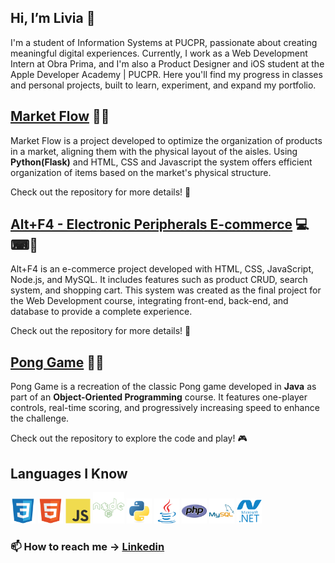 ## __Hi, I’m Livia__ 👋
I'm a student of Information Systems at PUCPR, passionate about creating meaningful digital experiences.
Currently, I work as a Web Development Intern at Obra Prima, and I'm also a Product Designer and iOS student at the Apple Developer Academy | PUCPR.
Here you'll find my progress in classes and personal projects, built to learn, experiment, and expand my portfolio.


## [Market Flow](https://github.com/livrosembach/Market_Flow) 📑🛒
Market Flow is a project developed to optimize the organization of products in a market, aligning them with the physical layout of the aisles.
Using __Python(Flask)__ and HTML, CSS and Javascript the system offers efficient organization of items based on the market's physical structure.

Check out the repository for more details! 🛒

## [Alt+F4 - Electronic Peripherals E-commerce](https://github.com/giovanisims/Alt-F4) 💻⌨📱
Alt+F4 is an e-commerce project developed with HTML, CSS, JavaScript, Node.js, and MySQL. It includes features such as product CRUD, search system, and shopping cart.
This system was created as the final project for the Web Development course, integrating front-end, back-end, and database to provide a complete experience.

Check out the repository for more details! 🚀

## [Pong Game](https://github.com/giovanisims/PJBL-POO) 🏐🏓
Pong Game is a recreation of the classic Pong game developed in __Java__ as part of an __Object-Oriented Programming__ course. It features one-player controls, real-time scoring, and progressively increasing speed to enhance the challenge.

Check out the repository to explore the code and play! 🎮


## Languages I Know
<img src="https://raw.githubusercontent.com/devicons/devicon/master/icons/css3/css3-original.svg" alt="CSS" width="40" height="40" />  <img src="https://raw.githubusercontent.com/devicons/devicon/master/icons/html5/html5-original.svg" alt="HTML" width="40" height="40" />  <img src="https://raw.githubusercontent.com/devicons/devicon/master/icons/javascript/javascript-original.svg" alt="JavaScript" width="40" height="40"/> 
 <img src="https://github.com/devicons/devicon/blob/master/icons/nodejs/nodejs-line-wordmark.svg" alt="Node.js" width="50" height="50"/>  <img src="https://raw.githubusercontent.com/devicons/devicon/master/icons/python/python-original.svg" alt="Python" width="40" height="40"/>  <img src="https://raw.githubusercontent.com/devicons/devicon/master/icons/java/java-original.svg" alt="Java" width="40" height="40"/>  <img src="https://raw.githubusercontent.com/devicons/devicon/master/icons/php/php-original.svg" alt="PHP" width="40" height="40"/>  <img src="https://github.com/devicons/devicon/blob/master/icons/mysql/mysql-original-wordmark.svg" alt="Mysql" width="40" height="40"/>  <img src="https://github.com/devicons/devicon/blob/master/icons/dot-net/dot-net-plain-wordmark.svg" alt=".NET" width="40" height="40"/>
### 📫 How to reach me → [Linkedin](https://www.linkedin.com/in/livia-rosembach/)
